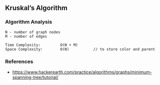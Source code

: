 ## Kruskal’s Algorithm

### Algorithm Analysis
```
N - number of graph nodes
M - number of edges

Time Complexity:         O(N + M)
Space Complexity:        O(N)           // to store color and parent
```

### References
- https://www.hackerearth.com/practice/algorithms/graphs/minimum-spanning-tree/tutorial/